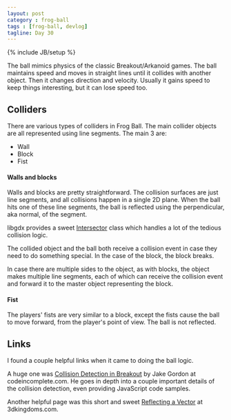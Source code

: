 ```yaml
---
layout: post
category : frog-ball
tags : [frog-ball, devlog]
tagline: Day 30
---
```

{% include JB/setup %}

The ball mimics physics of the classic Breakout/Arkanoid games.
The ball maintains speed and moves in straight lines until it
collides with another object. Then it changes direction and
velocity. Usually it gains speed to keep things interesting,
but it can lose speed too.

## Colliders

There are various types of colliders in Frog Ball.
The main collider objects are all represented using
line segments. The main 3 are:
* Wall
* Block
* Fist

#### Walls and blocks

Walls and blocks are pretty straightforward. The collision
surfaces are just line segments, and all collisions happen in
a single 2D plane. When the ball hits one of these line segments,
the ball is reflected using the perpendicular, aka normal, of the
segment.

libgdx provides a sweet
[Intersector](http://libgdx.l33tlabs.org/docs/api/com/badlogic/gdx/math/Intersector.html)
class which handles a lot of the tedious
collision logic.

The collided object and the ball both receive a
collision event in case they need to do something special.
In the case of the block, the block breaks.

In case there are multiple sides to the object, as with blocks,
the object makes multiple line segments, each of which
can receive the collision event and forward it to the master
object representing the block.

#### Fist

The players' fists are very similar to a block, except the fists
cause the ball to move forward, from the player's point of view.
The ball is not reflected.

## Links

I found a couple helpful links when it came to doing the ball logic.

A huge one was
[Collision Detection in Breakout](http://codeincomplete.com/posts/2011/6/12/collision_detection_in_breakout/)
by Jake Gordon at codeincomplete.com.
He goes in depth into a couple important details of the
collision detection, even providing JavaScript code samples.

Another helpful page was this short and sweet
[Reflecting a Vector](http://www.3dkingdoms.com/weekly/weekly.php?a=2)
at 3dkingdoms.com.
